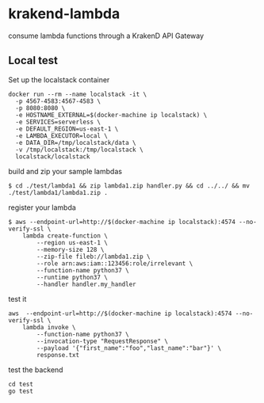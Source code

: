 # krakend-lambda

consume lambda functions through a KrakenD API Gateway

## Local test

Set up the localstack container

```
docker run --rm --name localstack -it \
  -p 4567-4583:4567-4583 \
  -p 8080:8080 \
  -e HOSTNAME_EXTERNAL=$(docker-machine ip localstack) \
  -e SERVICES=serverless \
  -e DEFAULT_REGION=us-east-1 \
  -e LAMBDA_EXECUTOR=local \
  -e DATA_DIR=/tmp/localstack/data \
  -v /tmp/localstack:/tmp/localstack \
  localstack/localstack
```

build and zip your sample lambdas

```
$ cd ./test/lambda1 && zip lambda1.zip handler.py && cd ../../ && mv ./test/lambda1/lambda1.zip .
```

register your lambda

```
$ aws --endpoint-url=http://$(docker-machine ip localstack):4574 --no-verify-ssl \
	lambda create-function \
	    --region us-east-1 \
	    --memory-size 128 \
	    --zip-file fileb://lambda1.zip \
	    --role arn:aws:iam::123456:role/irrelevant \
	    --function-name python37 \
	    --runtime python37 \
	    --handler handler.my_handler
```

test it

```
aws  --endpoint-url=http://$(docker-machine ip localstack):4574 --no-verify-ssl \
    lambda invoke \
        --function-name python37 \
        --invocation-type "RequestResponse" \
        --payload '{"first_name":"foo","last_name":"bar"}' \
        response.txt
```

test the backend

```
cd test
go test
```